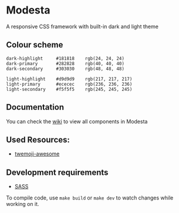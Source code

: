 # Modesta
A responsive CSS framework with built-in dark and light theme

## Colour scheme
```
dark-highlight     #181818    rgb(24, 24, 24)
dark-primary       #282828    rgb(40, 40, 40)
dark-secondary     #303030    rgb(48, 48, 48)

light-highlight    #d9d9d9    rgb(217, 217, 217)
light-primary      #ececec    rgb(236, 236, 236)
light-secondary    #f5f5f5    rgb(245, 245, 245)
```

## Documentation
You can check the [wiki](https://github.com/AlexFlipnote/Modesta/wiki) to view all components in Modesta

## Used Resources:
- [twemoji-awesome](https://github.com/ellekasai/twemoji-awesome)

## Development requirements
- [SASS](https://sass-lang.com/)

To compile code, use `make build` or `make dev` to watch changes while working on it.

